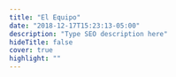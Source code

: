 ```yaml
---
title: "El Equipo"
date: "2018-12-17T15:23:13-05:00"
description: "Type SEO description here"
hideTitle: false
cover: true
highlight: ""
---
```

